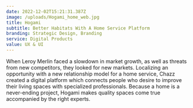 ```yaml
---
date: 2022-12-02T15:21:31.387Z
image: /uploads/Hogami_home_web.jpg
title: Hogami
subtitle: Better Habitats With A Home Service Platform
branding: Strategic Design, Branding
service: Digital Products
value: UX & UI
---
```


When Leroy Merlin faced a slowdown in market growth, as well as threats from new competitors, they looked for new markets. Localizing an opportunity with a new relationship model for a home service, Chazz created a digital platform which connects people who desire to improve their living spaces with specialized professionals. Because a home is a never-ending project, Hogami makes quality spaces come true accompanied by the right experts.
